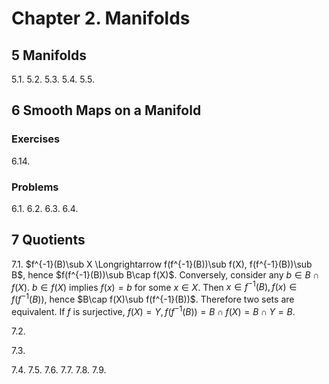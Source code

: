 # Chapter 2. Manifolds
## 5 Manifolds
5.1.
5.2.
5.3.
5.4.
5.5.

## 6 Smooth Maps on a Manifold
### Exercises
6.14.



### Problems
6.1.
6.2.
6.3.
6.4.

## 7 Quotients
7.1. $f^{-1}(B)\sub X \Longrightarrow f(f^{-1}(B))\sub f(X), f(f^{-1}(B))\sub B$, hence $f(f^{-1}(B))\sub B\cap f(X)$. Conversely, consider any $b\in B\cap f(X)$. $b\in f(X)$ implies $f(x)=b$ for some $x\in X$. Then $x\in f^{-1}(B), f(x)\in f(f^{-1}(B))$, hence $B\cap f(X)\sub f(f^{-1}(B))$. Therefore two sets are equivalent. If $f$ is surjective, $f(X)=Y, f(f^{-1}(B))=B\cap f(X)=B\cap Y=B$.

7.2.

7.3.


7.4.
7.5.
7.6.
7.7.
7.8.
7.9.